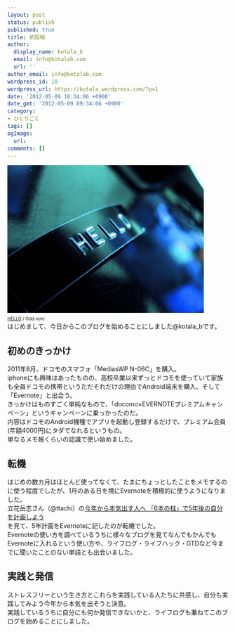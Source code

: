 ```yaml
---
layout: post
status: publish
published: true
title: 初投稿
author:
  display_name: kotala_b
  email: info@kotalab.com
  url: ''
author_email: info@kotalab.com
wordpress_id: 10
wordpress_url: https://kotala.wordpress.com/?p=1
date: '2012-05-09 18:34:06 +0900'
date_gmt: '2012-05-09 09:34:06 +0900'
category:
- ひとりごと
tags: []
ogImage:
  url:
comments: []
---
```

<p><a href="/wp-content/uploads/hello.jpg" target="_blank"><img src="/wp-content/uploads/hello.jpg" alt="" title="hello" width="448" height="336" class="alignnone size-full wp-image-1049" /></a><br />
<span style="font-size:10px;"><a href="https://www.flickr.com/photos/fenris117/4536603725/" title="hello">HELLO</a> / Odd.note</span><br />
はじめまして、今日からこのブログを始めることにしました@kotala_bです。<br />
</p>
<!--more-->
<h2>初めのきっかけ</h2>
<p>2011年8月、ドコモのスマフォ「MediasWP N-06C」を購入。<br />
iphoneにも興味はあったものの、高校卒業以来ずっとドコモを使っていて家族も全員ドコモの携帯というただそれだけの理由でAndroid端末を購入、そして「Evernote」と出会う。<br />
きっかけはものすごく単純なもので、「docomo&times;EVERNOTEプレミアムキャンペーン」というキャンペーンに乗っかったのだ。<br />
内容はドコモのAndroid機種でアプリを起動し登録するだけで、プレミアム会員(年額4000円)にタダでなれるというもの。<br />
単なるメモ帳くらいの認識で使い始めました。</p>
<h2>転機</h2>
<p>はじめの数カ月はほとんど使ってなくて、たまにちょっとしたことをメモするのに使う程度でしたが、1月のある日を境にEvernoteを積極的に使うようになりました。<br />
立花岳志さん（@ttachi）の<a title="今年から本気出す人へ 「6本の柱」で5年後の自分を計画しよう" href="https://www.ttcbn.net/no_second_life/archives/19748" target="_blank">今年から本気出す人へ 「6本の柱」で5年後の自分を計画しよう</a><br />
を見て、5年計画をEvernoteに記したのが転機でした。<br />
Evernoteの使い方を調べているうちに様々なブログを見てなんでもかんでもEvernoteに入れるという使い方や、ライフログ・ライフハック・GTDなど今までに聞いたことのない単語とも出会いました。</p>
<h2>実践と発信</h2>
<p>ストレスフリーという生き方とこれらを実践している人たちに共感し、自分も実践してみよう今年から本気を出そうと決意。<br />
実践しているうちに自分にも何か発信できないかと、ライフログも兼ねてこのブログを始めることにしました。</p>
